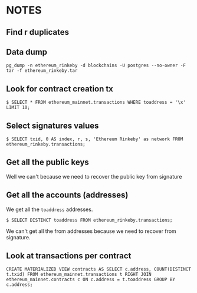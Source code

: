 # NOTES

## Find r duplicates

## Data dump

```
pg_dump -n ethereum_rinkeby -d blockchains -U postgres --no-owner -F tar -f ethereum_rinkeby.tar
```

## Look for contract creation tx

```
$ SELECT * FROM ethereum_mainnet.transactions WHERE toaddress = '\x' LIMIT 10;
```

## Select signatures values

```
$ SELECT txid, 0 AS index, r, s, 'Ethereum Rinkeby' as network FROM ethereum_rinkeby.transactions;
```

## Get all the public keys

Well we can't because we need to recover the public key from signature

## Get all the accounts (addresses)

We get all the `toaddress` addresses.
```
$ SELECT DISTINCT toaddress FROM ethereum_rinkeby.transactions;
```

We can't get all the from addresses because we need to recover from signature.

## Look at transactions per contract

```
CREATE MATERIALIZED VIEW contracts AS SELECT c.address, COUNT(DISTINCT t.txid) FROM ethereum_mainnet.transactions t RIGHT JOIN ethereum_mainnet.contracts c ON c.address = t.toaddress GROUP BY c.address;
```